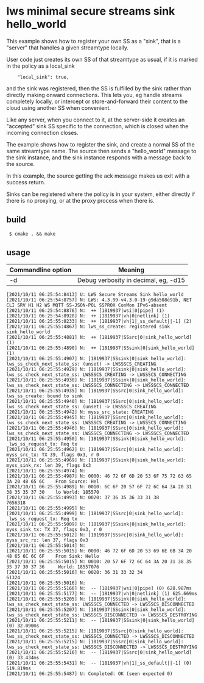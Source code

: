 # lws minimal secure streams sink hello_world

This example shows how to register your own SS as a "sink", that is a "server"
that handles a given streamtype locally.

User code just creates its own SS of that streamtype as usual, if it is marked
in the policy as a local_sink

```
	"local_sink": true,
```

and the sink was registered, then the SS is fulfilled by the sink rather than
directly making onward connections.  This lets you, eg handle streams completely
locally, or intercept or store-and-forward their content to the cloud using
another SS when convenient.

Like any server, when you connect to it, at the server-side it creates an
"accepted" sink SS specific to the connection, which is closed when the incoming
connection closes.

The example shows how to register the sink, and create a normal SS of the same
streamtype name.  The source then sends a "hello_world" message to the sink
instance, and the sink instance responds with a message back to the source.

In this example, the source getting the ack message makes us exit with a
success return.

Sinks can be registered where the policy is in your system, either directly if
there is no proxying, or at the proxy process when there is.

## build

```
 $ cmake . && make
```

## usage

Commandline option|Meaning
---|---
-d <loglevel>|Debug verbosity in decimal, eg, -d15

```
[2021/10/11 06:25:54:8413] U: LWS Secure Streams Sink hello_world
[2021/10/11 06:25:54:8757] N: LWS: 4.3.99-v4.3.0-19-g9da508e91b, NET CLI SRV H1 H2 WS MQTT SS-JSON-POL SSPROX ConMon IPv6-absent
[2021/10/11 06:25:54:8876] N:  ++ [1819937|wsi|0|pipe] (1)
[2021/10/11 06:25:54:8920] N:  ++ [1819937|vh|0|netlink] (1)
[2021/10/11 06:25:55:0233] N:  ++ [1819937|vh|1|_ss_default||-1] (2)
[2021/10/11 06:25:55:4867] N: lws_ss_create: registered sink sink_hello_world
[2021/10/11 06:25:55:4881] N:  ++ [1819937|SSsrc|0|sink_hello_world] (1)
[2021/10/11 06:25:55:4890] N:  ++ [1819937|SSsink|0|sink_hello_world] (1)
[2021/10/11 06:25:55:4907] N: [1819937|SSsink|0|sink_hello_world]: lws_ss_check_next_state_ss: (unset) -> LWSSSCS_CREATING
[2021/10/11 06:25:55:4929] N: [1819937|SSsink|0|sink_hello_world]: lws_ss_check_next_state_ss: LWSSSCS_CREATING -> LWSSSCS_CONNECTING
[2021/10/11 06:25:55:4930] N: [1819937|SSsink|0|sink_hello_world]: lws_ss_check_next_state_ss: LWSSSCS_CONNECTING -> LWSSSCS_CONNECTED
[2021/10/11 06:25:55:4935] N: [1819937|SSsrc|0|sink_hello_world]: lws_ss_create: bound to sink
[2021/10/11 06:25:55:4940] N: [1819937|SSsrc|0|sink_hello_world]: lws_ss_check_next_state_ss: (unset) -> LWSSSCS_CREATING
[2021/10/11 06:25:55:4942] N: myss_src_state: CREATING
[2021/10/11 06:25:55:4945] N: [1819937|SSsrc|0|sink_hello_world]: lws_ss_check_next_state_ss: LWSSSCS_CREATING -> LWSSSCS_CONNECTING
[2021/10/11 06:25:55:4946] N: [1819937|SSsrc|0|sink_hello_world]: lws_ss_check_next_state_ss: LWSSSCS_CONNECTING -> LWSSSCS_CONNECTED
[2021/10/11 06:25:55:4950] N: [1819937|SSsink|0|sink_hello_world]: _lws_ss_request_tx: Req tx
[2021/10/11 06:25:55:4962] U: [1819937|SSsrc|0|sink_hello_world]: myss_src_tx: TX 39, flags 0x3, r 0
[2021/10/11 06:25:55:4969] N: [1819937|SSsink|0|sink_hello_world]: myss_sink_rx: len 39, flags 0x3
[2021/10/11 06:25:55:4974] N:
[2021/10/11 06:25:55:4987] N: 0000: 46 72 6F 6D 20 53 6F 75 72 63 65 3A 20 48 65 6C    From Source: Hel
[2021/10/11 06:25:55:4989] N: 0010: 6C 6F 20 57 6F 72 6C 64 3A 20 31 38 35 35 37 30    lo World: 185570
[2021/10/11 06:25:55:4993] N: 0020: 37 36 35 36 33 31 38                               7656318
[2021/10/11 06:25:55:4995] N:
[2021/10/11 06:25:55:4999] N: [1819937|SSsrc|0|sink_hello_world]: _lws_ss_request_tx: Req tx
[2021/10/11 06:25:55:5009] U: [1819937|SSsink|0|sink_hello_world]: myss_sink_tx: TX 37, flags 0x3, r 0
[2021/10/11 06:25:55:5012] N: [1819937|SSsrc|0|sink_hello_world]: myss_src_rx: len 37, flags 0x3
[2021/10/11 06:25:55:5014] N:
[2021/10/11 06:25:55:5015] N: 0000: 46 72 6F 6D 20 53 69 6E 6B 3A 20 48 65 6C 6C 6F    From Sink: Hello
[2021/10/11 06:25:55:5015] N: 0010: 20 57 6F 72 6C 64 3A 20 31 38 35 35 37 30 37 36     World: 18557076
[2021/10/11 06:25:55:5016] N: 0020: 36 31 33 32 34                                     61324
[2021/10/11 06:25:55:5016] N:
[2021/10/11 06:25:55:5166] N:  -- [1819937|wsi|0|pipe] (0) 628.987ms
[2021/10/11 06:25:55:5177] N:  -- [1819937|vh|0|netlink] (1) 625.669ms
[2021/10/11 06:25:55:5205] N: [1819937|SSsink|0|sink_hello_world]: lws_ss_check_next_state_ss: LWSSSCS_CONNECTED -> LWSSSCS_DISCONNECTED
[2021/10/11 06:25:55:5207] N: [1819937|SSsink|0|sink_hello_world]: lws_ss_check_next_state_ss: LWSSSCS_DISCONNECTED -> LWSSSCS_DESTROYING
[2021/10/11 06:25:55:5211] N:  -- [1819937|SSsink|0|sink_hello_world] (0) 32.090ms
[2021/10/11 06:25:55:5215] N: [1819937|SSsrc|0|sink_hello_world]: lws_ss_check_next_state_ss: LWSSSCS_CONNECTED -> LWSSSCS_DISCONNECTED
[2021/10/11 06:25:55:5215] N: [1819937|SSsrc|0|sink_hello_world]: lws_ss_check_next_state_ss: LWSSSCS_DISCONNECTED -> LWSSSCS_DESTROYING
[2021/10/11 06:25:55:5216] N:  -- [1819937|SSsrc|0|sink_hello_world] (0) 33.434ms
[2021/10/11 06:25:55:5431] N:  -- [1819937|vh|1|_ss_default||-1] (0) 519.819ms
[2021/10/11 06:25:55:5487] U: Completed: OK (seen expected 0)
```